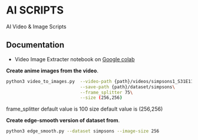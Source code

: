 # AI SCRIPTS

AI Video & Image Scripts

## Documentation

- Video Image Extracter notebook on [Google colab](https://colab.research.google.com/drive/1h7W_rwBdg1f6re_8nvqlow6p72YLiea2?usp=sharing)


**Create anime images from the video**.

```bash
python3 video_to_images.py  --video-path {path}/videos/simpsons1_S31E11.mp4\
                            --save-path {path}/dataset/simpsons\
                            --frame_splitter 75\
                            --size (256,256)
```

frame_splitter default value is 100
size default value is (256,256)


**Create edge-smooth version of dataset from**.

```bash
python3 edge_smooth.py --dataset simpsons --image-size 256
```
